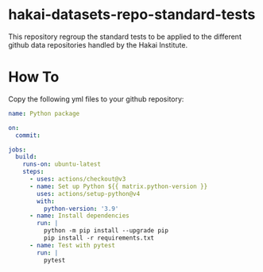 # hakai-datasets-repo-standard-tests

This repository regroup the standard tests to be applied to the different github data repositories handled by the Hakai Institute.

# How To

Copy the following yml files to your github repository:

```yaml
name: Python package

on:
  commit:

jobs:
  build:
    runs-on: ubuntu-latest
    steps:
      - uses: actions/checkout@v3
      - name: Set up Python ${{ matrix.python-version }}
        uses: actions/setup-python@v4
        with:
          python-version: '3.9'
      - name: Install dependencies
        run: |
          python -m pip install --upgrade pip
          pip install -r requirements.txt
      - name: Test with pytest
        run: |
          pytest
```
